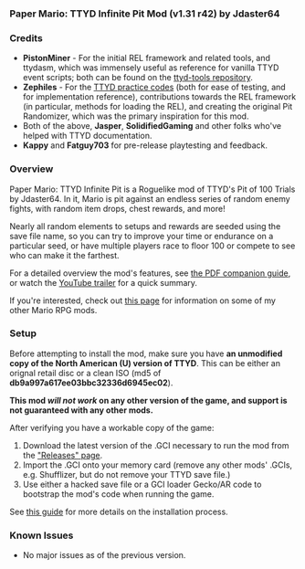 ### Paper Mario: TTYD Infinite Pit Mod (v1.31 r42) by Jdaster64

### Credits
*   **PistonMiner** - For the initial REL framework and related tools, and 
    ttydasm, which was immensely useful as reference for vanilla TTYD event 
    scripts; both can be found on the 
    [ttyd-tools repository](https://github.com/PistonMiner/ttyd-tools).
*   **Zephiles** - For the 
    [TTYD practice codes](https://github.com/Zephiles/TTYD-Practice-Codes) 
    (both for ease of testing, and for implementation reference), 
    contributions towards the REL framework (in particular, methods for 
    loading the REL), and creating the original Pit Randomizer, 
    which was the primary inspiration for this mod.
*   Both of the above, **Jasper**, **SolidifiedGaming** and other folks who've 
    helped with TTYD documentation.
*   **Kappy** and **Fatguy703** for pre-release playtesting and feedback.

### Overview
Paper Mario: TTYD Infinite Pit is a Roguelike mod of TTYD's Pit of 100 Trials 
by Jdaster64. In it, Mario is pit against an endless series of random enemy 
fights, with random item drops, chest rewards, and more!

Nearly all random elements to setups and rewards are seeded using the save
file name, so you can try to improve your time or endurance on a particular 
seed, or have multiple players race to floor 100 or compete to see who can make
it the farthest.

For a detailed overview the mod's features, see
[the PDF companion guide](https://drive.google.com/file/d/1O3HeDO48nqtygA-JTM8_VO5MC4-EOBvc/view?usp=sharing),
or watch the [YouTube trailer](https://youtu.be/Anx8Smepb_Q) for a quick summary.

If you're interested, check out [this page](https://goo.gl/vjJjVd)
for information on some of my other Mario RPG mods.

### Setup
Before attempting to install the mod, make sure you have **an unmodified copy of 
the North American (U) version of TTYD**.
This can be either an orignal retail disc or a clean ISO
(md5 of **db9a997a617ee03bbc32336d6945ec02**).

**This mod _will not work_ on any other version of the game, and support is not 
guaranteed with any other mods.**

After verifying you have a workable copy of the game:

1.  Download the latest version of the .GCI necessary to run the mod from the
    ["Releases" page](https://github.com/jdaster64/ttyd-infinite-pit/releases).
1.  Import the .GCI onto your memory card (remove any other mods' .GCIs,
    e.g. Shufflizer, but do not remove your TTYD save file.)
1.  Use either a hacked save file or a GCI loader Gecko/AR code to bootstrap
    the mod's code when running the game.
    
See [this guide](https://bit.ly/2Qi7krl) for more details on the 
installation process.


### Known Issues

*   No major issues as of the previous version.

